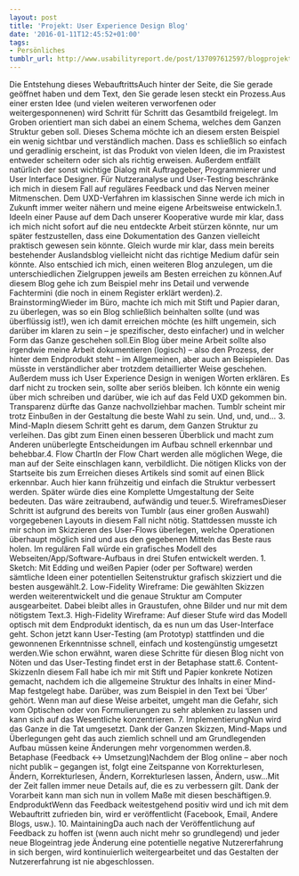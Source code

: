 ```yaml
---
layout: post
title: 'Projekt: User Experience Design Blog'
date: '2016-01-11T12:45:52+01:00'
tags:
- Persönliches
tumblr_url: http://www.usabilityreport.de/post/137097612597/blogprojekt
---
```

Die Entstehung dieses WebauftrittsAuch hinter der Seite, die Sie gerade geöffnet haben und dem Text, den Sie gerade lesen steckt ein Prozess.Aus einer ersten Idee (und vielen weiteren verworfenen oder weitergesponnenen) wird Schritt für Schritt das Gesamtbild freigelegt. Im Groben orientiert man sich dabei an einem Schema, welches dem Ganzen Struktur geben soll. Dieses Schema möchte ich an diesem ersten Beispiel ein wenig sichtbar und verständlich machen. Dass es schließlich so einfach und geradlinig erscheint, ist das Produkt von vielen Ideen, die im Praxistest entweder scheitern oder sich als richtig erweisen. Außerdem entfällt natürlich der sonst wichtige Dialog mit Auftraggeber, Programmierer und User Interface Designer. Für Nutzeranalyse und User-Testing beschränke ich mich in diesem Fall auf reguläres Feedback und das Nerven meiner Mitmenschen. Dem UXD-Verfahren im klassischen Sinne werde ich mich in Zukunft immer weiter nähern und meine eigene Arbeitsweise entwickeln.1. IdeeIn einer Pause auf dem Dach unserer Kooperative wurde mir klar, dass ich mich nicht sofort auf die neu entdeckte Arbeit stürzen könnte, nur um später festzustellen, dass eine Dokumentation des Ganzen vielleicht praktisch gewesen sein könnte. Gleich wurde mir klar, dass mein bereits bestehender Auslandsblog vielleicht nicht das richtige Medium dafür sein könnte. Also entschied ich mich, einen weiteren Blog anzulegen, um die unterschiedlichen Zielgruppen jeweils am Besten erreichen zu können.Auf diesem Blog gehe ich zum Beispiel mehr ins Detail und verwende Fachtermini (die noch in einem Register erklärt werden).2. BrainstormingWieder im Büro, machte ich mich mit Stift und Papier daran, zu überlegen, was so ein Blog schließlich beinhalten sollte (und was überflüssig ist!), wen ich damit erreichen möchte (es hilft ungemein, sich darüber im klaren zu sein – je spezifischer, desto einfacher) und in welcher Form das Ganze geschehen soll.Ein Blog über meine Arbeit sollte also irgendwie meine Arbeit 
dokumentieren (logisch) – also den Prozess, der hinter dem Endprodukt 
steht – im Allgemeinen, aber auch an Beispielen. Das müsste in verständlicher aber trotzdem detaillierter Weise geschehen. Außerdem muss ich User Experience Design in wenigen Worten erklären. Es darf nicht zu trocken sein, sollte aber seriös bleiben. Ich könnte ein wenig über mich schreiben und darüber, wie ich auf das Feld UXD gekommen bin. Transparenz dürfte das Ganze nachvollziehbar machen. Tumblr scheint mir trotz Einbußen in der Gestaltung die beste Wahl zu sein. Und, und, und… 3. Mind-MapIn diesem Schritt geht es darum, dem Ganzen Struktur zu verleihen. Das gibt zum Einen einen besseren Überblick und macht zum Anderen unüberlegte Entscheidungen im Aufbau schnell erkennbar und behebbar.4. Flow ChartIn der Flow Chart werden alle möglichen Wege, die man auf der Seite einschlagen kann, verbildlicht. Die nötigen Klicks von der Startseite bis zum Erreichen dieses Artikels sind somit auf einen Blick erkennbar. Auch hier kann frühzeitig und einfach die Struktur verbessert werden. Später würde dies eine Komplette Umgestaltung der Seite bedeuten. Das wäre zeitraubend, aufwändig und teuer.5. WireframesDieser Schritt ist aufgrund des bereits von Tumblr (aus einer großen Auswahl) vorgegebenen Layouts in diesem Fall nicht nötig. Stattdessen musste ich mir schon im Skizzieren des User-Flows überlegen, welche Operationen überhaupt möglich sind und aus den gegebenen Mitteln das Beste raus holen. Im regulären Fall würde ein grafisches Modell des Webseiten/App/Software-Aufbaus in drei Stufen entwickelt werden. 1. Sketch: Mit Edding und weißen Papier (oder per Software) werden sämtliche Ideen einer potentiellen Seitenstruktur grafisch skizziert und die besten ausgewählt.2. Low-Fidelity Wireframe: Die gewählten Skizzen werden weiterentwickelt und die genaue Struktur am Computer ausgearbeitet. Dabei bleibt alles in Graustufen, ohne Bilder und nur mit dem nötigstem Text.3. High-Fidelity Wireframe: Auf dieser Stufe wird das Modell optisch mit dem Endprodukt identisch, da es nun um das User-Interface geht. Schon jetzt kann User-Testing (am Prototyp) stattfinden und die gewonnenen Erkenntnisse schnell, einfach und kostengünstig umgesetzt werden.Wie schon erwähnt, waren diese Schritte für diesen Blog nicht von Nöten und das User-Testing findet erst in der Betaphase statt.6. Content-SkizzenIn diesem Fall habe ich mir mit Stift und Papier konkrete Notizen
 gemacht, nachdem ich die allgemeine Struktur des Inhalts in einer 
Mind-Map festgelegt habe. Darüber, was zum Beispiel in den Text bei 
‘Über’ gehört. Wenn man auf diese Weise arbeitet, umgeht man die Gefahr,
 sich vom Optischen oder von Formulierungen zu sehr ablenken zu lassen 
und kann sich auf das Wesentliche konzentrieren. 7. ImplementierungNun wird das Ganze in die Tat umgesetzt. Dank der Ganzen Skizzen, Mind-Maps und Überlegungen geht das auch ziemlich schnell und am Grundlegenden Aufbau müssen keine Änderungen mehr vorgenommen werden.8. Betaphase (Feedback ↔ Umsetzung)Nachdem der Blog online – aber noch nicht publik – gegangen ist, folgt eine Zeitspanne von Korrekturlesen, Ändern, Korrekturlesen, Ändern, Korrekturlesen lassen, Ändern, usw…Mit der Zeit fallen immer neue Details auf, die es zu verbessern gilt. Dank der Vorarbeit kann man sich nun in vollem Maße mit diesen beschäftigen.9. EndproduktWenn das Feedback weitestgehend positiv wird und ich mit dem Webauftritt zufrieden bin, wird er veröffentlicht (Facebook, Email, Andere Blogs, usw.). 10. MaintainingDa auch nach der Veröffentlichung auf Feedback zu hoffen ist (wenn auch nicht mehr so grundlegend) und jeder neue Blogeintrag jede Änderung eine potentielle negative Nutzererfahrung in sich bergen, wird kontinuierlich weitergearbeitet und das Gestalten der Nutzererfahrung ist nie abgeschlossen.
